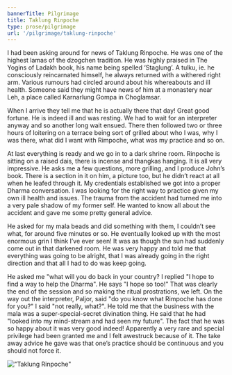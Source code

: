 ```yaml
---
bannerTitle: Pilgrimage
title: Taklung Rinpoche
type: prose/pilgrimage
url: '/pilgrimage/taklung-rinpoche'
---
```



I had been asking around for news of Taklung Rinpoche. He was one of
the highest lamas of the dzogchen tradition. He was highly praised
in The Yogins of Ladakh book, his name being spelled ‘Staglung’. A
tulku, ie. he consciously reincarnated himself, he always returned
with a withered right arm. Various rumours had circled around about
his whereabouts and ill health. Someone said they might have news of him at a
monastery near Leh, a place called Karnarlung Gompa in Choglamsar. 

When I arrive they tell me that he is actually there that day! Great good
fortune. He is indeed ill and was resting. We had to wait for an interpreter
anyway and so another long wait ensued. There then followed two or three hours
of loitering on a terrace being sort of grilled about who I was, why I was
there, what did I want with Rimpoche, what was my practice and so on. 

At last everything is ready and we go in to a dark shrine room. Rinpoche is
sitting on a raised dais, there is incense and thangkas hanging. It is all very
impressive. He asks me a few questions, more grilling, and I produce John’s
book. There is a section in it on him, a picture too, but he didn’t react at
all when he leafed through it. My credentials established we got into a proper
Dharma conversation. I was looking for the right way to practice given my own
ill health and issues. The trauma from the accident had turned me into a very
pale shadow of my former self. He wanted to know all about the accident and
gave me some pretty general advice. 

He asked for my mala beads and did something with them, I couldn’t see what,
for around five minutes or so. He eventually looked up with the most enormous
grin I think I’ve ever seen! It was as though the sun had suddenly come out in
that darkened room. He was very happy and told me that everything was going to
be alright, that I was already going in the right direction and that all I had
to do was keep going. 

He asked me "what will you do back in your country? I replied "I hope to find a
way to help the Dharma". He says "I hope so too!" That was clearly the end of
the session and so making the ritual prostrations, we left. On the way out the
interpreter, Paljor, said "do you know what Rimpoche has done for you?" I said
"not really, what?". He told me that the business with the mala was a
super-special-secret divination thing. He said that he had "looked into my
mind-stream and had seen my future". The fact that he was so happy about it was
very good indeed! Apparently a very rare and special privilege had been granted
me and I felt awestruck because of it. The take away advice he gave was that
one’s practice should be continuous and you should not force it.


!["Taklung Rinpoche"](/images/pilg1/hh-kyabje-taklung-tsetrul-rinpoche.jpg "Taklung Rinpoche")
